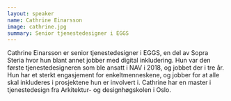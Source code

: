 ```yaml
---
layout: speaker
name: Cathrine Einarsson
image: cathrine.jpg
summary: Senior tjenestedesigner i EGGS
---
```

Cathrine Einarsson er senior tjenestedesigner i EGGS, en del av Sopra Steria hvor hun blant annet jobber med digital inkludering. Hun var den første tjenestedesigneren som ble ansatt i NAV i 2018, og jobbet der i tre år. Hun har et sterkt engasjement for enkeltmenneskene, og jobber for at alle skal inkluderes i prosjektene hun er involvert i. Cathrine har en master i tjenestedesign fra Arkitektur- og designhøgskolen i Oslo. 

